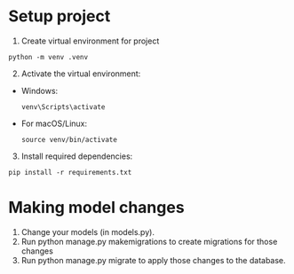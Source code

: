 

# Setup project
1. Create virtual environment for project
```
python -m venv .venv
```

2. Activate the virtual environment:
  * Windows:
    ```
    venv\Scripts\activate
    ```
  * For macOS/Linux:
    ```
    source venv/bin/activate
    ```

3. Install required dependencies:
```
pip install -r requirements.txt
```

# Making model changes
1. Change your models (in models.py).
2. Run python manage.py makemigrations to create migrations for those changes
3. Run python manage.py migrate to apply those changes to the database.